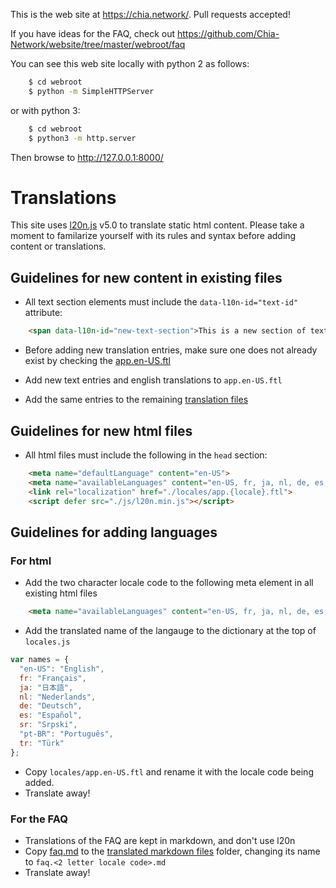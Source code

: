 This is the web site at <https://chia.network/>. Pull requests accepted!

If you have ideas for the FAQ, check out <https://github.com/Chia-Network/website/tree/master/webroot/faq>

You can see this web site locally with python 2 as follows:

```bash
    $ cd webroot
    $ python -m SimpleHTTPServer
```

or with python 3:

```bash
    $ cd webroot
    $ python3 -m http.server
```

Then browse to http://127.0.0.1:8000/

# Translations

This site uses [l20n.js]([https://http://l20n.org/) v5.0 to translate static html content. Please take a moment to familarize yourself
with its rules and syntax before adding content or translations.

## Guidelines for new content in existing files

- All text section elements must include the `data-l10n-id="text-id"` attribute:

```html
    <span data-l10n-id="new-text-section">This is a new section of text</span>
```

- Before adding new translation entries, make sure one does not already exist by checking the [app.en-US.ftl](webroot/locales/app.en-US.ftl)

- Add new text entries and english translations to `app.en-US.ftl`

- Add the same entries to the remaining [translation files](webroot/locales/)

## Guidelines for new html files

- All html files must include the following in the `head` section:

```html
    <meta name="defaultLanguage" content="en-US">
    <meta name="availableLanguages" content="en-US, fr, ja, nl, de, es, sr, pt-BR, tr">
    <link rel="localization" href="./locales/app.{locale}.ftl">
    <script defer src="./js/l20n.min.js"></script>
```

## Guidelines for adding languages

### For html

- Add the two character locale code to the following meta element in all existing html files

```html
    <meta name="availableLanguages" content="en-US, fr, ja, nl, de, es, sr, pt-BR, tr">
```

- Add the translated name of the langauge to the dictionary at the top of `locales.js`

```javascript
var names = {
  "en-US": "English",
  fr: "Français",
  ja: "日本語",
  nl: "Nederlands",
  de: "Deutsch",
  es: "Español",
  sr: "Srpski",
  "pt-BR": "Português",
  tr: "Türk"
};
```

- Copy `locales/app.en-US.ftl` and rename it with the locale code being added.
- Translate away!

### For the FAQ

- Translations of the FAQ are kept in markdown, and don't use l20n
- Copy [faq.md](/webroot/faq/faq.md) to the [translated markdown files](webroot/faq/locales/) folder, changing its name to `faq.<2 letter locale code>.md`
- Translate away!
